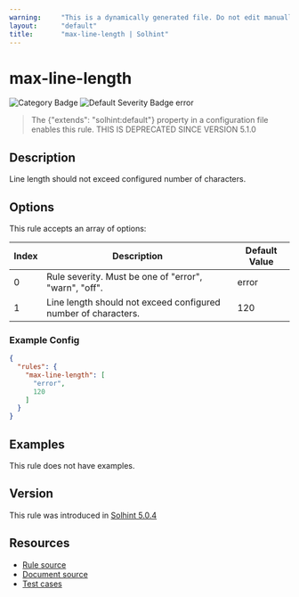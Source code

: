 ```yaml
---
warning:     "This is a dynamically generated file. Do not edit manually."
layout:      "default"
title:       "max-line-length | Solhint"
---
```


# max-line-length
![Category Badge](https://img.shields.io/badge/-Best%20Practices%20Rules-informational)
![Default Severity Badge error](https://img.shields.io/badge/Default%20Severity-error-red)
> The {"extends": "solhint:default"} property in a configuration file enables this rule. THIS IS DEPRECATED SINCE VERSION 5.1.0


## Description
Line length should not exceed configured number of characters.

## Options
This rule accepts an array of options:

| Index | Description                                                    | Default Value |
| ----- | -------------------------------------------------------------- | ------------- |
| 0     | Rule severity. Must be one of "error", "warn", "off".          | error         |
| 1     | Line length should not exceed configured number of characters. | 120           |


### Example Config
```json
{
  "rules": {
    "max-line-length": [
      "error",
      120
    ]
  }
}
```


## Examples
This rule does not have examples.

## Version
This rule was introduced in [Solhint 5.0.4](https://github.com/protofire/solhint/blob/v5.0.4)

## Resources
- [Rule source](https://github.com/protofire/solhint/blob/master/lib/rules/best-practices/max-line-length.js)
- [Document source](https://github.com/protofire/solhint/blob/master/docs/rules/best-practices/max-line-length.md)
- [Test cases](https://github.com/protofire/solhint/blob/master/test/rules/best-practices/max-line-length.js)
